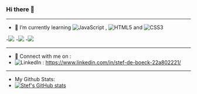 ### Hi there 👋
________________________________________________________

- 🌱 I’m currently learning   	![JavaScript](https://img.shields.io/badge/javascript-%23323330.svg?style=for-the-badge&logo=javascript&logoColor=%23F7DF1E)   ,   ![HTML5](https://img.shields.io/badge/html5-%23E34F26.svg?style=for-the-badge&logo=html5&logoColor=white)   and   ![CSS3](https://img.shields.io/badge/css3-%231572B6.svg?style=for-the-badge&logo=css3&logoColor=white) 

-![](https://img.shields.io/badge/Code-JavaScript-informational?style=flat&logo=JavaScript&color=F7DF1E)
-![](https://img.shields.io/badge/Code-CSS3-informational?style=flat&logo=CSS3&color=F7DF1E)
-![](https://img.shields.io/badge/Code-HTML5-informational?style=flat&logo=HTML5&color=F7DF1E)
________________________________________________________

- 💬 Connect with me on :
- ![LinkedIn](https://img.shields.io/badge/linkedin-%230077B5.svg?style=for-the-badge&logo=linkedin&logoColor=white) : https://www.linkedin.com/in/stef-de-boeck-22a802221/

________________________________________________________

- My Github Stats:
- [![Stef's GitHub stats](https://github-readme-stats.vercel.app/api?username=pgm-stefdebo3)](https://github.com/anuraghazra/github-readme-stats)

